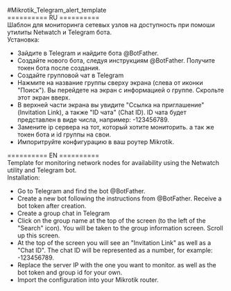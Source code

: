 #Mikrotik_Telegram_alert_template   
========== RU ==========   
Шаблон для мониторинга сетевых узлов на доступность при помоши утилиты Netwatch и Telegram бота.  
Установка:   
- Зайдите в Telegram и найдите бота @BotFather.   
- Создайте нового бота, следуя инструкциям @BotFather. Получите токен бота после создания.   
- Создайте групповой чат в Telegram   
- Нажмите на название группы сверху экрана (слева от иконки "Поиск"). Вы перейдете на экран с информацией о группе. Скрольте этот экран вверх.
- В верхней части экрана вы увидите "Ссылка на приглашение" (Invitation Link), а также "ID чата" (Chat ID). ID чата будет представлен в виде числа, например: -123456789.
- Замените ip сервера на тот, который хотите мониторить. а так же токен бота и id группы на свои.   
- Импоритруйте конфигурацию в ваш роутер Mikrotik.   
   
========== EN ==========   
Template for monitoring network nodes for availability using the Netwatch utility and Telegram bot.   
Installation:   
- Go to Telegram and find the bot @BotFather.   
- Create a new bot following the instructions from @BotFather. Receive a bot token after creation.   
- Create a group chat in Telegram   
- Click on the group name at the top of the screen (to the left of the "Search" icon). You will be taken to the group information screen. Scroll up this screen.   
- At the top of the screen you will see an "Invitation Link" as well as a "Chat ID". The chat ID will be represented as a number, for example: -123456789.   
- Replace the server IP with the one you want to monitor. as well as the bot token and group id for your own.   
- Import the configuration into your Mikrotik router.   
